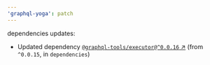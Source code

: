```yaml
---
'graphql-yoga': patch
---
```

dependencies updates:
  - Updated dependency [`@graphql-tools/executor@^0.0.16` ↗︎](https://www.npmjs.com/package/@graphql-tools/executor/v/0.0.16) (from `^0.0.15`, in `dependencies`)
